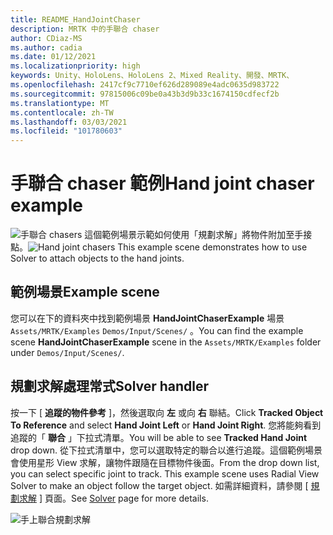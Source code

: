```yaml
---
title: README_HandJointChaser
description: MRTK 中的手聯合 chaser
author: CDiaz-MS
ms.author: cadia
ms.date: 01/12/2021
ms.localizationpriority: high
keywords: Unity、HoloLens、HoloLens 2、Mixed Reality、開發、MRTK、
ms.openlocfilehash: 2417cf9c7710ef626d289089e4adc0635d983722
ms.sourcegitcommit: 97815006c09be0a43b3d9b33c1674150cdfecf2b
ms.translationtype: MT
ms.contentlocale: zh-TW
ms.lasthandoff: 03/03/2021
ms.locfileid: "101780603"
---
```

# <a name="hand-joint-chaser-example"></a><span data-ttu-id="9a8b5-104">手聯合 chaser 範例</span><span class="sxs-lookup"><span data-stu-id="9a8b5-104">Hand joint chaser example</span></span>

<span data-ttu-id="9a8b5-105">![手聯合 chasers ](Images/HandJointChaser/MRTK_HandJointChaser_Main.jpg) 這個範例場景示範如何使用「規劃求解」將物件附加至手接點。</span><span class="sxs-lookup"><span data-stu-id="9a8b5-105">![Hand joint chasers](Images/HandJointChaser/MRTK_HandJointChaser_Main.jpg) This example scene demonstrates how to use Solver to attach objects to the hand joints.</span></span>

## <a name="example-scene"></a><span data-ttu-id="9a8b5-106">範例場景</span><span class="sxs-lookup"><span data-stu-id="9a8b5-106">Example scene</span></span>

<span data-ttu-id="9a8b5-107">您可以在下的資料夾中找到範例場景 **HandJointChaserExample** 場景 `Assets/MRTK/Examples` `Demos/Input/Scenes/` 。</span><span class="sxs-lookup"><span data-stu-id="9a8b5-107">You can find the example scene **HandJointChaserExample** scene in the `Assets/MRTK/Examples` folder under `Demos/Input/Scenes/`.</span></span>

## <a name="solver-handler"></a><span data-ttu-id="9a8b5-108">規劃求解處理常式</span><span class="sxs-lookup"><span data-stu-id="9a8b5-108">Solver handler</span></span>

<span data-ttu-id="9a8b5-109">按一下 [ **追蹤的物件參考** ]，然後選取向 **左** 或向 **右** 聯結。</span><span class="sxs-lookup"><span data-stu-id="9a8b5-109">Click **Tracked Object To Reference** and select **Hand Joint Left** or **Hand Joint Right**.</span></span> <span data-ttu-id="9a8b5-110">您將能夠看到追蹤的「 **聯合** 」下拉式清單。</span><span class="sxs-lookup"><span data-stu-id="9a8b5-110">You will be able to see **Tracked Hand Joint** drop down.</span></span> <span data-ttu-id="9a8b5-111">從下拉式清單中，您可以選取特定的聯合以進行追蹤。這個範例場景會使用星形 View 求解，讓物件跟隨在目標物件後面。</span><span class="sxs-lookup"><span data-stu-id="9a8b5-111">From the drop down list, you can select specific joint to track. This example scene uses Radial View Solver to make an object follow the target object.</span></span> <span data-ttu-id="9a8b5-112">如需詳細資料，請參閱 [ [規劃求解](README_Solver.md) ] 頁面。</span><span class="sxs-lookup"><span data-stu-id="9a8b5-112">See [Solver](README_Solver.md) page for more details.</span></span>

![手上聯合規劃求解](Images/HandJointChaser/MRTK_Solver_HandJoint.jpg)
